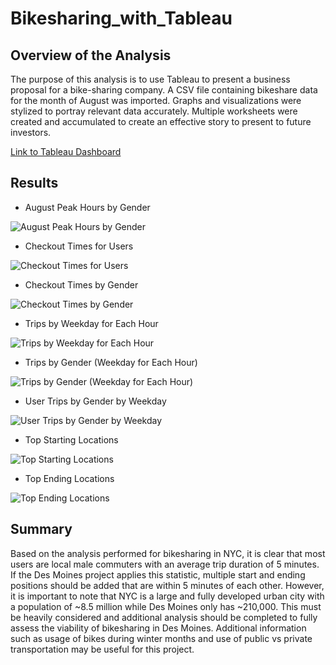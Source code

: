 # Bikesharing_with_Tableau

## Overview of the Analysis

The purpose of this analysis is to use Tableau to present a business proposal for a bike-sharing company. A CSV file containing bikeshare data for the month of August was imported. Graphs and visualizations were stylized to portray relevant data accurately. Multiple worksheets were created and accumulated to create an effective story to present to future investors.

[Link to Tableau Dashboard](https://public.tableau.com/app/profile/william.kim4690/viz/NYCCitiBikeAnalysis_16683846144940/NYCCitiBikeAnalysis?publish=yes)

## Results

- August Peak Hours by Gender

![August Peak Hours by Gender](https://user-images.githubusercontent.com/88448731/201552795-dab33a7d-3f72-49ee-b2ef-79c5726c6363.PNG)

- Checkout Times for Users

![Checkout Times for Users](https://user-images.githubusercontent.com/88448731/201552801-6b9b6917-0a9c-49d9-96ae-1448e4cdf793.PNG)

- Checkout Times by Gender

![Checkout Times by Gender](https://user-images.githubusercontent.com/88448731/201552804-925dc06f-3a08-467a-a292-f15913e716e5.PNG)

- Trips by Weekday for Each Hour

![Trips by Weekday for Each Hour](https://user-images.githubusercontent.com/88448731/201552819-f1e35cd1-a300-45f6-b3d5-ca298d4ea2d1.PNG)

- Trips by Gender (Weekday for Each Hour)

![Trips by Gender (Weekday for Each Hour)](https://user-images.githubusercontent.com/88448731/201552834-cdbb2246-e72c-4c48-b1ad-6941affc6be1.PNG)

- User Trips by Gender by Weekday

![User Trips by Gender by Weekday](https://user-images.githubusercontent.com/88448731/201552838-6b8e1ca9-80e4-43c4-8648-48f7ddcd3610.PNG)

- Top Starting Locations

![Top Starting Locations](https://user-images.githubusercontent.com/88448731/201552853-71601c2b-b487-4ecd-8133-ed1245a3d303.PNG)

- Top Ending Locations

![Top Ending Locations](https://user-images.githubusercontent.com/88448731/201552859-f1d3f7c9-c464-4f3a-800d-137016127733.PNG)

## Summary

Based on the analysis performed for bikesharing in NYC, it is clear that most users are local male commuters with an average trip duration of 5 minutes. If the Des Moines project applies this statistic, multiple start and ending positions should be added that are within 5 minutes of each other. However, it is important to note that NYC is a large and fully developed urban city with a population of ~8.5 million while Des Moines only has ~210,000. This must be heavily considered and additional analysis should be completed to fully assess the viability of bikesharing in Des Moines. Additional information such as usage of bikes during winter months and use of public vs private transportation may be useful for this project.
